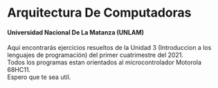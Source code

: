 # Arquitectura De Computadoras
#### Universidad Nacional De La Matanza (UNLAM)
Aqui encontrarás ejercicios resueltos de la Unidad 3 (Introduccion a los lenguajes de programación) del primer cuatrimestre del 2021.                                     
Todos los programas estan orientados al microcontrolador Motorola 68HC11.                                                                                           
Espero que te sea util. 

